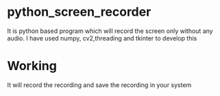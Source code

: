 # python_screen_recorder
It is python based program which will record the screen only without any audio.
I have used numpy, cv2,threading and tkinter to develop this
# Working
It will record the recording and save the recording in your system
